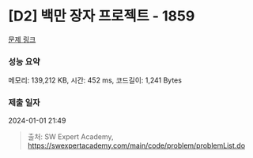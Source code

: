 # [D2] 백만 장자 프로젝트 - 1859 

[문제 링크](https://swexpertacademy.com/main/code/problem/problemDetail.do?contestProbId=AV5LrsUaDxcDFAXc) 

### 성능 요약

메모리: 139,212 KB, 시간: 452 ms, 코드길이: 1,241 Bytes

### 제출 일자

2024-01-01 21:49



> 출처: SW Expert Academy, https://swexpertacademy.com/main/code/problem/problemList.do